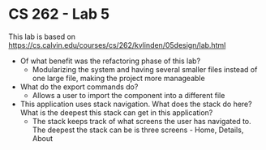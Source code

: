 # CS 262 - Lab 5
This lab is based on https://cs.calvin.edu/courses/cs/262/kvlinden/05design/lab.html

* Of what benefit was the refactoring phase of this lab?
   * Modularizing the system and having several smaller files instead of one large file, making the project more manageable
* What do the export commands do?
   * Allows a user to import the component into a different file
* This application uses stack navigation. What does the stack do here? What is the deepest this stack can get in this application?
   * The stack keeps track of what screens the user has navigated to. The deepest the stack can be is three screens - Home, Details, About
